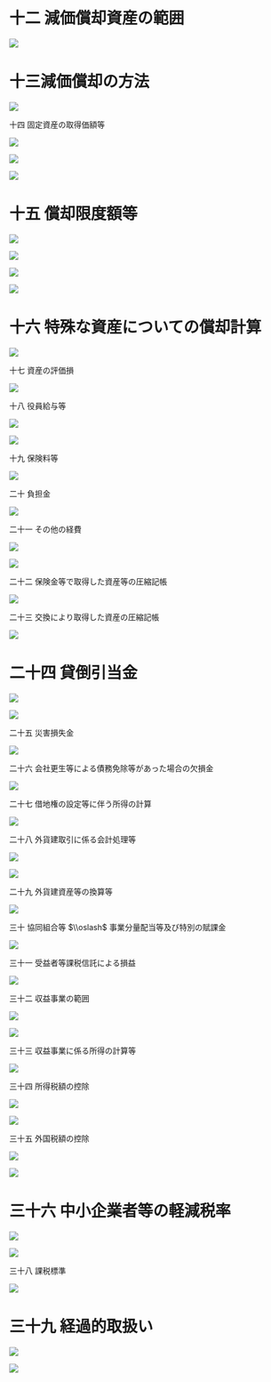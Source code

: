 # 十二 減価償却資産の範囲

![](https://www.nta.go.jp/tmp/4ba4c71e-563f-4820-ac03-dc191fa37f0c/images/6ca528fc85665d69f3be9a94ba5f7dd0a2a3e18a722969a565a0f5ed068b560a.jpg)

# 十三減価償却の方法

![](https://www.nta.go.jp/tmp/4ba4c71e-563f-4820-ac03-dc191fa37f0c/images/7cffe7253b290f605b9209a05dc7e345cfc259cd1095086e58d9357a78fcf930.jpg)

十四 固定資産の取得価額等

![](https://www.nta.go.jp/tmp/4ba4c71e-563f-4820-ac03-dc191fa37f0c/images/c3a956ddedde615423cea6358c6c2a20ee4591634cc4a0ad282b571c677fc8ae.jpg)

![](https://www.nta.go.jp/tmp/4ba4c71e-563f-4820-ac03-dc191fa37f0c/images/5d9aeb7dc1139d835a92d570877caa941af0d6b390069f431259ada8a5499569.jpg)

![](https://www.nta.go.jp/tmp/4ba4c71e-563f-4820-ac03-dc191fa37f0c/images/5b4634ece07dd4a8d6da9d0630d905f7eda855c2a94f5eb3d10bb89afe28427a.jpg)

# 十五 償却限度額等

![](https://www.nta.go.jp/tmp/4ba4c71e-563f-4820-ac03-dc191fa37f0c/images/73d21a61b677db3a6955a87bd3311b12273c268cf8cb71cfacb6175b19a13932.jpg)

![](https://www.nta.go.jp/tmp/4ba4c71e-563f-4820-ac03-dc191fa37f0c/images/1ec7fd947980f94e24382ef37ce78abd8178308a6ba285870a82e402a82ea5d0.jpg)

![](https://www.nta.go.jp/tmp/4ba4c71e-563f-4820-ac03-dc191fa37f0c/images/8325fd5defc974675209f76a313010300d9bf9d28d0f4d5beba05d176060e070.jpg)

![](https://www.nta.go.jp/tmp/4ba4c71e-563f-4820-ac03-dc191fa37f0c/images/b4d4ab5eea817b5ceffc9d91fefcdde06d57566472c5ac6734dd5ab9ad3f4605.jpg)

# 十六 特殊な資産についての償却計算

![](https://www.nta.go.jp/tmp/4ba4c71e-563f-4820-ac03-dc191fa37f0c/images/45f964b04efe6c0f5a1010cb310f4145fc10c56da853dbeb58b2849ef4bdfa43.jpg)

十七 資産の評価損

![](https://www.nta.go.jp/tmp/4ba4c71e-563f-4820-ac03-dc191fa37f0c/images/6982e83d5216ccfb95ef4d3368cf565b917c33b108b197b5c9a863074f8fb3e1.jpg)

十八 役員給与等

![](https://www.nta.go.jp/tmp/4ba4c71e-563f-4820-ac03-dc191fa37f0c/images/226ebd1b0cf4825aaa06cfff0f3c37f7c97a73bd781b75b30ff5b8ec6b2a4b3a.jpg)

![](https://www.nta.go.jp/tmp/4ba4c71e-563f-4820-ac03-dc191fa37f0c/images/4d64a13469fca6fb91055e561c474c5ad7cd47b09f05564d14c6f6c81d16c0aa.jpg)

十九 保険料等

![](https://www.nta.go.jp/tmp/4ba4c71e-563f-4820-ac03-dc191fa37f0c/images/f101e605e2a5b31683e71e160f0a2cb0db4cc7c80eef70715b55b2f17996c80b.jpg)

二十 負担金

![](https://www.nta.go.jp/tmp/4ba4c71e-563f-4820-ac03-dc191fa37f0c/images/11d7628694a50f28d09c91b00b4ab49e6231b309646e3284dbd8db197995758e.jpg)

二十一 その他の経費

![](https://www.nta.go.jp/tmp/4ba4c71e-563f-4820-ac03-dc191fa37f0c/images/5b7295a6d3dec778d59960c484b76b84b4c6c0e37512e81ded58dfba42b0ce8f.jpg)

![](https://www.nta.go.jp/tmp/4ba4c71e-563f-4820-ac03-dc191fa37f0c/images/fdeece0ad3a031269896db286357c033ab74566a04ae67c6994955fa353bae17.jpg)

二十二 保険金等で取得した資産等の圧縮記帳

![](https://www.nta.go.jp/tmp/4ba4c71e-563f-4820-ac03-dc191fa37f0c/images/8b47806087419b2ab2dfe4d4841351d23fa71243b362de86c3f22e8f5e243764.jpg)

二十三 交換により取得した資産の圧縮記帳

![](https://www.nta.go.jp/tmp/4ba4c71e-563f-4820-ac03-dc191fa37f0c/images/2afd7631df3e28743491d2048671c765b4a0bf366529f6ff1c620829f753a693.jpg)

# 二十四 貸倒引当金

![](https://www.nta.go.jp/tmp/4ba4c71e-563f-4820-ac03-dc191fa37f0c/images/221930e7d0e0fed62344fd506d1b6713cb881c3b5f9a5c6aa1f39f15c0d21b0c.jpg)

![](https://www.nta.go.jp/tmp/4ba4c71e-563f-4820-ac03-dc191fa37f0c/images/923d619c7e4d952084ab02f1ad299edffd0b4f0ced0326ea473f08cb133c052b.jpg)

二十五 災害損失金

![](https://www.nta.go.jp/tmp/4ba4c71e-563f-4820-ac03-dc191fa37f0c/images/a2679e7d1466bb823a2ede313aba8e9ef9235e2a16eee41ae07e325d74ca8368.jpg)

二十六 会社更生等による債務免除等があった場合の欠損金

![](https://www.nta.go.jp/tmp/4ba4c71e-563f-4820-ac03-dc191fa37f0c/images/5ff7d4923321e0f9edd15005ba5202e18442ac84c2feb2b9715257b796c1f7cf.jpg)

二十七 借地権の設定等に伴う所得の計算

![](https://www.nta.go.jp/tmp/4ba4c71e-563f-4820-ac03-dc191fa37f0c/images/da0d480eae714b50e82c7a26d064434d987089304b41815c7145eefbb7139058.jpg)

二十八 外貨建取引に係る会計処理等

![](https://www.nta.go.jp/tmp/4ba4c71e-563f-4820-ac03-dc191fa37f0c/images/f7221a8bcdf9a09219f30e04e0e0608211bb31a7fdfdbc22cc7d194f149533f2.jpg)

![](https://www.nta.go.jp/tmp/4ba4c71e-563f-4820-ac03-dc191fa37f0c/images/d3033f6a15f04f6b614274a5a1ab460376293e62ffe1833bb377867f341b4a1f.jpg)

二十九 外貨建資産等の換算等

![](https://www.nta.go.jp/tmp/4ba4c71e-563f-4820-ac03-dc191fa37f0c/images/0e02b8afc681a477ffb08ae4da2d20975dec6971d3bff8c5da3b87d03e60e128.jpg)

三十 協同組合等 $\\oslash$ 事業分量配当等及び特別の賦課金

![](https://www.nta.go.jp/tmp/4ba4c71e-563f-4820-ac03-dc191fa37f0c/images/6c1f7e731d75f9b9192fae085a3ed644049c2b5ce3c5348a8f607d44386ea181.jpg)

三十一 受益者等課税信託による損益

![](https://www.nta.go.jp/tmp/4ba4c71e-563f-4820-ac03-dc191fa37f0c/images/19b17883ebc91aade8fefa1ff5efeda451c47ea295086746b41264613ca95c6a.jpg)

三十二 収益事業の範囲

![](https://www.nta.go.jp/tmp/4ba4c71e-563f-4820-ac03-dc191fa37f0c/images/360625e6e4786b95efebe5a8e30f15b25e399cdeb6259adf6fdd2c67a75c8937.jpg)

![](https://www.nta.go.jp/tmp/4ba4c71e-563f-4820-ac03-dc191fa37f0c/images/4ce0bd6506104580103bb7dc5dcbfcea5ec8c7a545af41182ed1f80b4e958d7b.jpg)

三十三 収益事業に係る所得の計算等

![](https://www.nta.go.jp/tmp/4ba4c71e-563f-4820-ac03-dc191fa37f0c/images/b6c0f96954b7247e5be63b22df1ac7ed348a156b31cf18e8d9144362c74cb2d4.jpg)

三十四 所得税額の控除

![](https://www.nta.go.jp/tmp/4ba4c71e-563f-4820-ac03-dc191fa37f0c/images/a89931f40fbab85da9da5b66da7006c52f797ac9050768e4d3b69a1548d10fe2.jpg)

![](https://www.nta.go.jp/tmp/4ba4c71e-563f-4820-ac03-dc191fa37f0c/images/6f88e0a4a167451f302d9456b7c4fdbaec0b19a16d9921ec6ab297852475a43b.jpg)

三十五 外国税額の控除

![](https://www.nta.go.jp/tmp/4ba4c71e-563f-4820-ac03-dc191fa37f0c/images/493690eb8d28db41e2c08a2b01a236c212372dac5f196d693f32803cd93b6c84.jpg)

![](https://www.nta.go.jp/tmp/4ba4c71e-563f-4820-ac03-dc191fa37f0c/images/02ae517dc9a4ba065a8c3fa09ed5a9e24b0a2e4cc2c23574a64569d15ce50e1a.jpg)

# 三十六 中小企業者等の軽減税率

![](https://www.nta.go.jp/tmp/4ba4c71e-563f-4820-ac03-dc191fa37f0c/images/a2b14175152d90133362cf448bdb1cd050e102015e468f5950060aa809822f64.jpg)

![](https://www.nta.go.jp/tmp/4ba4c71e-563f-4820-ac03-dc191fa37f0c/images/e31b4787df4f7cbee2639a1cfbd3f8a88c5f1cd874dad3af111d03196581fe3e.jpg)

三十八 課税標準

![](https://www.nta.go.jp/tmp/4ba4c71e-563f-4820-ac03-dc191fa37f0c/images/cb332397acdccc9b75ee27234ffff9733c82eedc2b69fe14c539733d7acd8248.jpg)

# 三十九 経過的取扱い

![](https://www.nta.go.jp/tmp/4ba4c71e-563f-4820-ac03-dc191fa37f0c/images/d2882038c256e7f1166048c536da3b7104c28701491123842fda4757eb971521.jpg)

![](https://www.nta.go.jp/tmp/4ba4c71e-563f-4820-ac03-dc191fa37f0c/images/bc1f95cd043bfbf353021dd907d4eece4cbf1d60989879c9aa80dc4b67dfd50e.jpg)